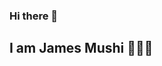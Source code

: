 ### Hi there 👋

## I am James Mushi 👨🏽‍💻



<!-- **itsmushi/itsmushi** is a ✨ _special_ ✨ repository because its `README.md` (this file) appears on your GitHub profile. -->

<!-- Here are some ideas to get you started: -->

<!-- - code social  https://coder.social/itsmushi -->

<!-- - 🔭 I’m currently working on Flutter-Node
- 🌱 I’m currently learning NodeJs,Computer Vision
- 👯 I’m looking to collaborate on Flutter, NodeJs, React  
- 🤔 I’m looking for help with AI-Computer Vision
- 💬 Ask me about Flutter, PHP, JavaScript, Getting Started <a href="https://github.com/itsmushi/itsmushi/issues" > here</a>
- 📫 How to reach me: jmushi175@gmail.com, +255 625 528 592
- 😄 Pronouns: Mr.  Bro. 💪💪  
- ⚡ Fun fact: It cannot always be night ✨✨
 -->

<!--  [![Top Langs](https://github-readme-stats.vercel.app/api/top-langs/?username=itsmushi&show_icons=true&theme=dark)](https://github.com/anuraghazra/github-readme-stats)     [![Anurag's GitHub stats](https://github-readme-stats.vercel.app/api?username=itsmushi&show_icons=true&theme=dark)](https://github.com/anuraghazra/github-readme-stats)
  -->
 
<!--  <a href="https://github.com/anuraghazra/convoychat">
  <img align="center" src="https://github-readme-stats.vercel.app/api?username=itsmushi&show_icons=true&theme=dark)" />
</a>
  -->
 
<!--  <a href="https://github.com/anuraghazra/github-readme-stats">
  <img align="center" src="https://github-readme-stats.vercel.app/api/top-langs/?username=itsmushi&show_icons=true&theme=dark)" />
</a>
 -->
<!--  

[![willianrod's wakatime stats](https://github-readme-stats.vercel.app/api/wakatime?username=itsmushi)](https://github.com/anuraghazra/github-readme-stats) -->


